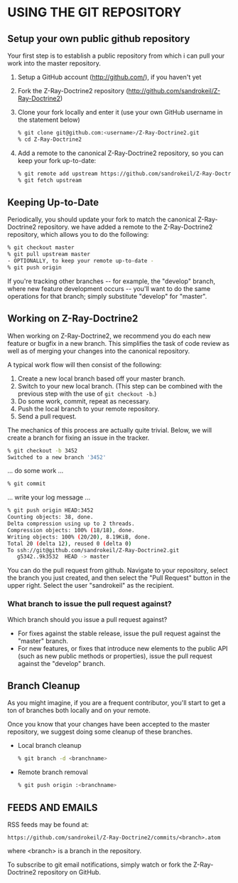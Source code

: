 # USING THE GIT REPOSITORY

## Setup your own public github repository

Your first step is to establish a public repository from which i can pull your work into the master repository.

 1. Setup a GitHub account (http://github.com/), if you haven't yet
 2. Fork the Z-Ray-Doctrine2 repository (http://github.com/sandrokeil/Z-Ray-Doctrine2)
 3. Clone your fork locally and enter it (use your own GitHub username in the statement below)

    ```sh
    % git clone git@github.com:<username>/Z-Ray-Doctrine2.git
    % cd Z-Ray-Doctrine2
    ```

 4. Add a remote to the canonical Z-Ray-Doctrine2 repository, so you can keep your fork
    up-to-date:

    ```sh
    % git remote add upstream https://github.com/sandrokeil/Z-Ray-Doctrine2.git
    % git fetch upstream
    ```

## Keeping Up-to-Date

Periodically, you should update your fork to match the canonical Z-Ray-Doctrine2 repository. we have
added a remote to the Z-Ray-Doctrine2 repository, which allows you to do the following:

```sh
% git checkout master
% git pull upstream master
- OPTIONALLY, to keep your remote up-to-date -
% git push origin
```

If you're tracking other branches -- for example, the "develop" branch, where new feature development occurs --
you'll want to do the same operations for that branch; simply substitute  "develop" for "master".

## Working on Z-Ray-Doctrine2

When working on Z-Ray-Doctrine2, we recommend you do each new feature or bugfix in a new branch. This simplifies the
task of code review as well as of merging your changes into the canonical repository.

A typical work flow will then consist of the following:

 1. Create a new local branch based off your master branch.
 2. Switch to your new local branch. (This step can be combined with the previous step with the use of `git checkout -b`.)
 3. Do some work, commit, repeat as necessary.
 4. Push the local branch to your remote repository.
 5. Send a pull request.

The mechanics of this process are actually quite trivial. Below, we will create a branch for fixing an issue in the tracker.

```sh
% git checkout -b 3452
Switched to a new branch '3452'
```
... do some work ...

```sh
% git commit
```
... write your log message ...

```sh
% git push origin HEAD:3452
Counting objects: 38, done.
Delta compression using up to 2 threads.
Compression objects: 100% (18/18), done.
Writing objects: 100% (20/20), 8.19KiB, done.
Total 20 (delta 12), reused 0 (delta 0)
To ssh://git@github.com/sandrokeil/Z-Ray-Doctrine2.git
   g5342..9k3532  HEAD -> master
```

You can do the pull request from github. Navigate to your repository, select the branch you just created, and then
select the "Pull Request" button in the upper right. Select the user "sandrokeil" as the recipient.

### What branch to issue the pull request against?

Which branch should you issue a pull request against?

- For fixes against the stable release, issue the pull request against the "master" branch.
- For new features, or fixes that introduce new elements to the public API
  (such as new public methods or properties), issue the pull request against the "develop" branch.

## Branch Cleanup

As you might imagine, if you are a frequent contributor, you'll start to get a ton of branches both locally and on
your remote.

Once you know that your changes have been accepted to the master repository, we suggest doing some cleanup of these
branches.

 -  Local branch cleanup

    ```sh
    % git branch -d <branchname>
    ```

 -  Remote branch removal

    ```sh
    % git push origin :<branchname>
    ```


## FEEDS AND EMAILS

RSS feeds may be found at:

`https://github.com/sandrokeil/Z-Ray-Doctrine2/commits/<branch>.atom`

where &lt;branch&gt; is a branch in the repository.

To subscribe to git email notifications, simply watch or fork the Z-Ray-Doctrine2 repository on GitHub.
